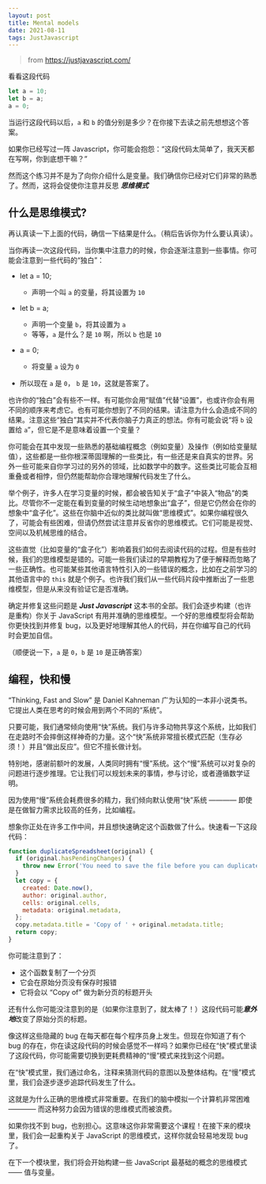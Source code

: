 ```yaml
---
layout: post
title: Mental models
date: 2021-08-11
tags: JustJavascript
---
```


> from https://justjavascript.com/

看看这段代码
```javascript
let a = 10;
let b = a;
a = 0;
```
当运行这段代码以后，`a` 和 `b` 的值分别是多少？在你接下去读之前先想想这个答案。

如果你已经写过一阵 Javascript，你可能会抱怨：“这段代码太简单了，我天天都在写啊，你到底想干嘛？”

然而这个练习并不是为了向你介绍什么是变量。我们确信你已经对它们非常的熟悉了。然而，这将会促使你注意并反思 ***思维模式***


## 什么是思维模式?
再认真读一下上面的代码，确信一下结果是什么。（稍后告诉你为什么要认真读）。

当你再读一次这段代码，当你集中注意力的时候，你会逐渐注意到一些事情。你可能会注意到一些代码的“独白”：

- let a = 10;
  - 声明一个叫 `a` 的变量，将其设置为 `10`
- let b = a;
  -  声明一个变量 `b`，将其设置为 `a`
  -  等等，`a` 是什么？是 `10` 啊，所以 `b` 也是 `10`
- a = 0;
  - 将变量 `a` 设为 `0`  

- 所以现在 `a` 是 `0`， `b` 是 `10`，这就是答案了。

也许你的“独白”会有些不一样。有可能你会用“赋值”代替“设置”，也或许你会有用不同的顺序来考虑它。也有可能你想到了不同的结果。请注意为什么会造成不同的结果。注意这些“独白”其实并不代表你脑子力真正的想法。你有可能会说“将 `b` 设置给 `a`”，但它是不是意味着设置一个变量？

你可能会在其中发现一些熟悉的基础编程概念（例如变量）及操作（例如给变量赋值），这些都是一些你根深蒂固理解的一些类比，有一些还是来自真实的世界。另外一些可能来自你学习过的另外的领域，比如数学中的数字。这些类比可能会互相重叠或者相悖，但仍然能帮助你合理地理解代码发生了什么。

举个例子，许多人在学习变量的时候，都会被告知关于“盒子”中装入“物品”的类比。尽管你不一定能在看到变量的时候生动地想象出“盒子”，但是它仍然会在你的想象中“盒子化”。这些在你脑中近似的类比就叫做“思维模式”。如果你编程很久了，可能会有些困难，但请仍然尝试注意并反省你的思维模式。它们可能是视觉、空间以及机械思维的结合。

这些直觉（比如变量的“盒子化”）影响着我们如何去阅读代码的过程。但是有些时候，我们的思维模型是错的。可能一些我们读过的早期教程为了便于解释而忽略了一些正确性。也可能某些其他语言特性引入的一些错误的概念，比如在之前学习的其他语言中的 `this` 就是个例子。也许我们我们从一些代码片段中推断出了一些思维模型，但是从来没有验证它是否准确。

确定并修复这些问题是 ***Just Javascript*** 这本书的全部。我们会逐步构建（也许是重构）你关于 JavaScript 有用并准确的思维模型。一个好的思维模型将会帮助你更快找到并修复 bug，以及更好地理解其他人的代码，并在你编写自己的代码时会更加自信。

（顺便说一下，`a` 是 `0`，`b` 是 `10` 是正确答案）

## 编程，快和慢

“Thinking, Fast and Slow” 是 Daniel Kahneman 广为认知的一本非小说类书。它提出人类在思考的时候会用到两个不同的“系统”。

只要可能，我们通常倾向使用“快”系统。我们与许多动物共享这个系统，比如我们在走路时不会摔倒这样神奇的力量。这个“快”系统非常擅长模式匹配（生存必须！）并且“做出反应”。但它不擅长做计划。

特别地，感谢前额叶的发展，人类同时拥有“慢”系统。这个“慢”系统可以对复杂的问题进行逐步推理。它让我们可以规划未来的事情，参与讨论，或者遵循数学证明。

因为使用“慢”系统会耗费很多的精力，我们倾向默认使用“快”系统 ———— 即使是在做智力需求比较高的任务，比如编程。

想象你正处在许多工作中间，并且想快速确定这个函数做了什么。快速看一下这段代码：

```javascript
function duplicateSpreadsheet(original) {
  if (original.hasPendingChanges) {
    throw new Error('You need to save the file before you can duplicate it.');
  }
  let copy = {
    created: Date.now(),
    author: original.author,
    cells: original.cells,
    metadata: original.metadata,
  };
  copy.metadata.title = 'Copy of ' + original.metadata.title;
  return copy;
}
```

你可能注意到了：
- 这个函数复制了一个分页
- 它会在原始分页没有保存时报错
- 它将会以 “Copy of” 做为新分页的标题开头

还有什么你可能没注意到的是（如果你注意到了，就太棒了！）这段代码可能***意外地***改变了原始分页的标题。

像这样这些隐藏的 bug 在每天都在每个程序员身上发生。但现在你知道了有个 bug 的存在，你在读这段代码的时候会感觉不一样吗？如果你已经在“快”模式里读了这段代码，你可能需要切换到更耗费精神的“慢”模式来找到这个问题。

在“快”模式里，我们通过命名，注释来猜测代码的意图以及整体结构。在“慢”模式里，我们会逐步逐步追踪代码发生了什么。

这就是为什么正确的思维模式非常重要。在我们的脑中模拟一个计算机非常困难 ———— 而这种努力会因为错误的思维模式而被浪费。

如果你找不到 bug，也别担心。这意味这你非常需要这个课程！在接下来的模块里，我们会一起重构关于 JavaScript 的思维模式，这样你就会轻易地发现 bug 了。

在下一个模块里，我们将会开始构建一些 JavaScript 最基础的概念的思维模式 —— 值与变量。


